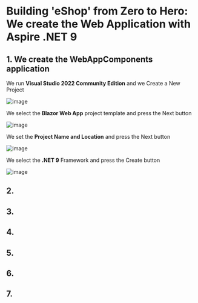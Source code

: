 # Building 'eShop' from Zero to Hero: We create the Web Application with Aspire .NET 9

## 1. We create the WebAppComponents application 

We run **Visual Studio 2022 Community Edition** and we Create a New Project

![image](https://github.com/user-attachments/assets/6c6be958-a199-4b55-aa41-be492dc4f990)

We select the **Blazor Web App** project template and press the Next button 

![image](https://github.com/user-attachments/assets/df365ec2-fb1d-4c24-8079-2ff777b830ef)

We set the **Project Name and Location** and press the Next button 

![image](https://github.com/user-attachments/assets/be699404-b26d-4908-ade9-96726a24aec7)

We select the **.NET 9** Framework and press the Create button

![image](https://github.com/user-attachments/assets/48183b0e-6eca-4e3a-812c-763e9716eb13)

## 2.



## 3.



## 4.



## 5. 



## 6. 




## 7. 
